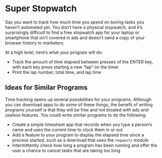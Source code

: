# Super Stopwatch

Say you want to track how much time you spend on boring tasks you haven’t automated yet. You don’t have a physical stopwatch, and it’s surprisingly difficult to find a free stopwatch app for your laptop or smartphone that isn’t covered in ads and doesn’t send a copy of your browser history to marketers.

At a high level, here’s what your program will do:
- Track the amount of time elapsed between presses of the ENTER key, with each key press starting a new “lap” on the timer
- Print the lap number, total time, and lap time

Ideas for Similar Programs
-

Time tracking opens up several possibilities for your programs. Although you can download apps to do some of these things, the benefit of writing programs yourself is that they will be free and not bloated with ads and useless features. You could write similar programs to do the following:

- Create a simple timesheet app that records when you type a person’s name and uses the current time to clock them in or out
- Add a feature to your program to display the elapsed time since a process started, such as a download that uses the `requests` module
- Intermittently check how long a program has been running and offer the user a chance to cancel tasks that are taking too long

